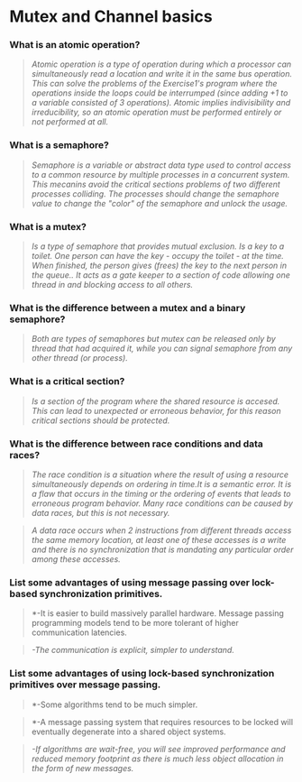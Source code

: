 # Mutex and Channel basics

### What is an atomic operation?
> *Atomic operation is a type of operation during which a processor can simultaneously read a location and write it in the same bus operation. This can solve the problems of the Exercise1's program where the operations inside the loops could be interrumped (since adding +1 to a variable consisted of 3 operations). Atomic implies indivisibility and irreducibility, so an atomic operation must be performed entirely or not performed at all.*

### What is a semaphore?
> *Semaphore is a variable or abstract data type used to control access to a common resource by multiple processes in a concurrent system. This mecanins avoid the critical sections problems of two different processes colliding. The processes should change the semaphore value to change the "color" of the semaphore and unlock the usage.*

### What is a mutex?
> *Is a type of semaphore that provides mutual exclusion. Is a key to a toilet. One person can have the key - occupy the toilet - at the time. When finished, the person gives (frees) the key to the next person in the queue.. It acts as a gate keeper to a section of code allowing one thread in and blocking access to all others.*

### What is the difference between a mutex and a binary semaphore?
> *Both are types of semaphores but mutex can be released only by thread that had acquired it, while you can signal semaphore from any other thread (or process).*

### What is a critical section?
> *Is a section of the program where the shared resource is accesed. This can lead to unexpected or erroneous behavior, for this reason critical sections should be protected.*

### What is the difference between race conditions and data races?
 > *The race condition is a situation where the result of using a resource simultaneously depends on ordering in time.It is a semantic error. It is a flaw that occurs in the timing or the ordering of events that leads to erroneous program behavior. Many race conditions can be caused by data races, but this is not necessary.*
 
 > *A data race occurs when 2 instructions from different threads access the same memory location, at least one of these accesses is a write and there is no synchronization that is mandating any particular order among these accesses.*

### List some advantages of using message passing over lock-based synchronization primitives.
> *-It is easier to build massively parallel hardware. Message passing programming models tend to be more tolerant of higher communication latencies.

> *-The communication is explicit, simpler to understand.*

### List some advantages of using lock-based synchronization primitives over message passing.
> *-Some algorithms tend to be much simpler.

> *-A message passing system that requires resources to be locked will eventually degenerate into a shared object systems.

> *-If algorithms are wait-free, you will see improved performance and reduced memory footprint as there is much less object allocation in the form of new messages.*
